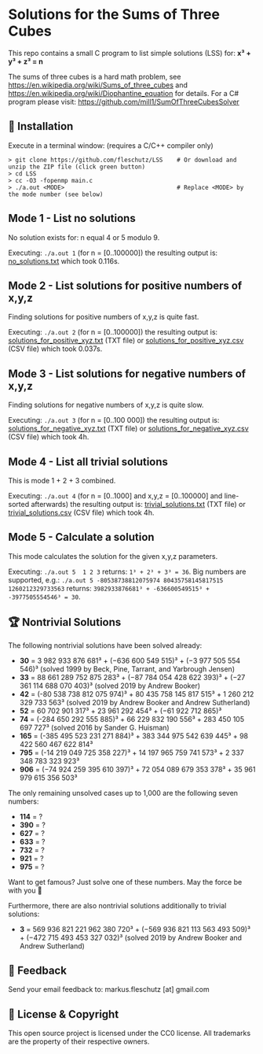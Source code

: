 Solutions for the Sums of Three Cubes
=====================================
This repo contains a small C program to list simple solutions (LSS) for: **x³ + y³ + z³ = n**

The sums of three cubes is a hard math problem, see https://en.wikipedia.org/wiki/Sums_of_three_cubes and https://en.wikipedia.org/wiki/Diophantine_equation for details. For a C# program please visit: https://github.com/mill1/SumOfThreeCubesSolver


🔧 Installation
----------------
Execute in a terminal window: (requires a C/C++ compiler only)
```
> git clone https://github.com/fleschutz/LSS    # Or download and unzip the ZIP file (click green button)
> cd LSS
> cc -O3 -fopenmp main.c 
> ./a.out <MODE>                                # Replace <MODE> by the mode number (see below)
```

Mode 1 - List no solutions
--------------------------
No solution exists for: n equal 4 or 5 modulo 9.

Executing: `./a.out 1` (for n = [0..100000]) the resulting output is: [no_solutions.txt](Solutions/no_solutions.txt) which took 0.116s.


Mode 2 - List solutions for positive numbers of x,y,z
-----------------------------------------------------
Finding solutions for positive numbers of x,y,z is quite fast.

Executing: `./a.out 2` (for n = [0..100000]) the resulting output is: [solutions_for_positive_xyz.txt](Solutions/solutions_for_positive_xyz.txt) (TXT file) or [solutions_for_positive_xyz.csv](Solutions/solutions_for_positive_xyz.csv) (CSV file) which took 0.037s.


Mode 3 - List solutions for negative numbers of x,y,z
-----------------------------------------------------
Finding solutions for negative numbers of x,y,z is quite slow.

Executing: `./a.out 3` (for n = [0..100 000]) the resulting output is: [solutions_for_negative_xyz.txt](Solutions/solutions_for_negative_xyz.txt) (TXT file) or [solutions_for_negative_xyz.csv](Solutions/solutions_for_negative_xyz.csv) (CSV file) which took 4h.


Mode 4 - List all trivial solutions
-------------------------------------
This is mode 1 + 2 + 3 combined.

Executing: `./a.out 4` (for n = [0..1000] and x,y,z = [0..100000] and line-sorted afterwards) the resulting output is: [trivial_solutions.txt](Solutions/trivial_solutions.txt) (TXT file) or [trivial_solutions.csv](Results/trivial_solutions.csv) (CSV file) which took 4h.


Mode 5 - Calculate a solution
-----------------------------
This mode calculates the solution for the given x,y,z parameters.

Executing: `./a.out 5  1 2 3` returns: `1³ + 2³ + 3³ = 36`. Big numbers are supported, e.g.: `./a.out 5 -80538738812075974 80435758145817515 1260212329733563` returns: `3982933876681³ + -636600549515³ + -3977505554546³ = 30`.


🏆 Nontrivial Solutions
------------------------
The following nontrivial solutions have been solved already:

* **30** = 3 982 933 876 681³ + (−636 600 549 515)³ + (−3 977 505 554 546)³ (solved 1999 by Beck, Pine, Tarrant, and Yarbrough Jensen)
* **33** = 88 661 289 752 875 283³ + (−87 784 054 428 622 393)³ + (−27 361 114 688 070 403)³   (solved 2019 by Andrew Booker)
* **42** = (-80 538 738 812 075 974)³ + 80 435 758 145 817 515³ + 1 260 212 329 733 563³  (solved 2019 by Andrew Booker and Andrew Sutherland)
* **52** = 60 702 901 317³ + 23 961 292 454³ + (−61 922 712 865)³
* **74** = (-284 650 292 555 885)³ + 66 229 832 190 556³ + 283 450 105 697 727³     (solved 2016 by Sander G. Huisman)
* **165** = (-385 495 523 231 271 884)³ + 383 344 975 542 639 445³ + 98 422 560 467 622 814³
* **795** = (-14 219 049 725 358 227)³ + 14 197 965 759 741 573³ + 2 337 348 783 323 923³
* **906** = (−74 924 259 395 610 397)³ + 72 054 089 679 353 378³ + 35 961 979 615 356 503³

The only remaining unsolved cases up to 1,000 are the following seven numbers:

* **114** = ?
* **390** = ?
* **627** = ?
* **633** = ?
* **732** = ?
* **921** = ?
* **975** = ?

Want to get famous? Just solve one of these numbers. May the force be with you 🖖

Furthermore, there are also nontrivial solutions additionally to trivial solutions:

* **3** = 569 936 821 221 962 380 720³ + (−569 936 821 113 563 493 509)³ + (−472 715 493 453 327 032)³ (solved 2019 by Andrew Booker and Andrew Sutherland)

📧 Feedback
------------
Send your email feedback to: markus.fleschutz [at] gmail.com


🤝 License & Copyright
-----------------------
This open source project is licensed under the CC0 license. All trademarks are the property of their respective owners.
